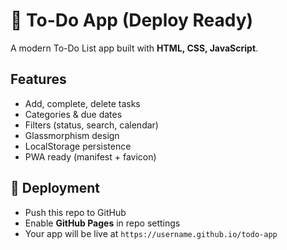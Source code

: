 # 📌 To-Do App (Deploy Ready)

A modern To-Do List app built with **HTML, CSS, JavaScript**.

## Features
- Add, complete, delete tasks
- Categories & due dates
- Filters (status, search, calendar)
- Glassmorphism design
- LocalStorage persistence
- PWA ready (manifest + favicon)

## 🚀 Deployment
- Push this repo to GitHub
- Enable **GitHub Pages** in repo settings
- Your app will be live at `https://username.github.io/todo-app`
